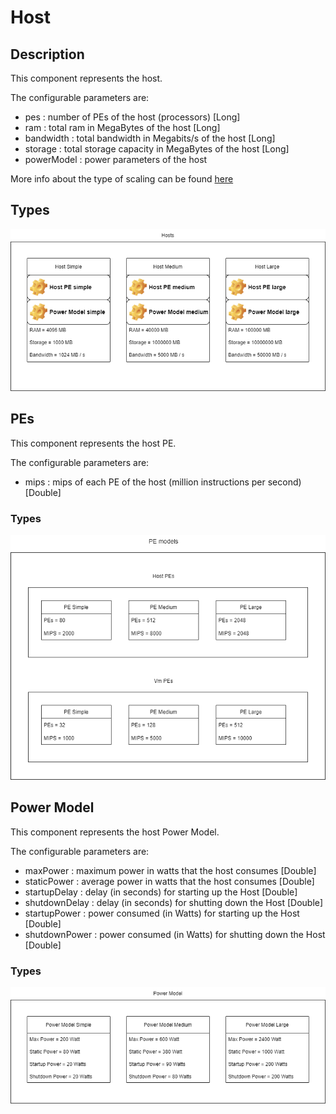 # Host

## Description

This component represents the host.

The configurable parameters are:

* pes : number of PEs of the host (processors) [Long]
* ram : total ram in MegaBytes of the host [Long]
* bandwidth : total bandwidth in Megabits/s of the host [Long]
* storage : total storage capacity in MegaBytes of the host [Long]
* powerModel : power parameters of the host

More info about the type of scaling can be found [here](https://github.com/GiuseppeCalderonio/CS441-Homework3/blob/master/documentation/components/scaling.md)

## Types

![Host Types](/documentation/images/Hosts.png?raw=true "Host Types")

## PEs

This component represents the host PE.

The configurable parameters are:

* mips : mips of each PE of the host (million instructions per second) [Double]

### Types

![PE Types](/documentation/images/PEs.png?raw=true "PE Types")

## Power Model

This component represents the host Power Model.

The configurable parameters are:

* maxPower : maximum power in watts that the host consumes [Double]
* staticPower : average power in watts that the host consumes [Double]
* startupDelay : delay (in seconds) for starting up the Host [Double]
* shutdownDelay : delay (in seconds) for shutting down the Host [Double]
* startupPower : power consumed (in Watts) for starting up the Host [Double]
* shutdownPower : power consumed (in Watts) for shutting down the Host [Double]

### Types

![PowerModel Types](/documentation/images/PowerModel.png?raw=true "PowerModel Types")
